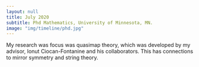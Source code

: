 ```yaml
---
layout: null
title: July 2020
subtitle: Phd Mathematics, University of Minnesota, MN.
image: "img/timeline/phd.jpg"
---
```

My research was focus was quasimap theory, which was developed by my advisor, Ionut Ciocan-Fontanine and his collaborators. This has connections to mirror symmetry and string theory.